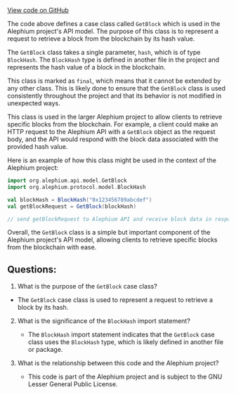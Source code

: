 [View code on GitHub](https://github.com/alephium/alephium/blob/master/api/src/main/scala/org/alephium/api/model/GetBlock.scala)

The code above defines a case class called `GetBlock` which is used in the Alephium project's API model. The purpose of this class is to represent a request to retrieve a block from the blockchain by its hash value. 

The `GetBlock` class takes a single parameter, `hash`, which is of type `BlockHash`. The `BlockHash` type is defined in another file in the project and represents the hash value of a block in the blockchain. 

This class is marked as `final`, which means that it cannot be extended by any other class. This is likely done to ensure that the `GetBlock` class is used consistently throughout the project and that its behavior is not modified in unexpected ways.

This class is used in the larger Alephium project to allow clients to retrieve specific blocks from the blockchain. For example, a client could make an HTTP request to the Alephium API with a `GetBlock` object as the request body, and the API would respond with the block data associated with the provided hash value.

Here is an example of how this class might be used in the context of the Alephium project:

```scala
import org.alephium.api.model.GetBlock
import org.alephium.protocol.model.BlockHash

val blockHash = BlockHash("0x123456789abcdef")
val getBlockRequest = GetBlock(blockHash)

// send getBlockRequest to Alephium API and receive block data in response
``` 

Overall, the `GetBlock` class is a simple but important component of the Alephium project's API model, allowing clients to retrieve specific blocks from the blockchain with ease.
## Questions: 
 1. What is the purpose of the `GetBlock` case class?
   - The `GetBlock` case class is used to represent a request to retrieve a block by its hash.

2. What is the significance of the `BlockHash` import statement?
   - The `BlockHash` import statement indicates that the `GetBlock` case class uses the `BlockHash` type, which is likely defined in another file or package.

3. What is the relationship between this code and the Alephium project?
   - This code is part of the Alephium project and is subject to the GNU Lesser General Public License.